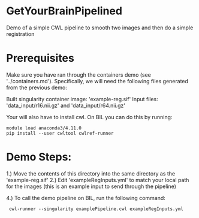 # GetYourBrainPipelined
Demo of a simple CWL pipeline to smooth two images and then do a simple registration

# Prerequisites
Make sure you have ran through the containers demo (see '../containers.md'). Specifically, we will need the following files generated from the previous demo:

Built singularity container image: 'example-reg.sif'
Input files: 'data_input/r16.nii.gz' and 'data_input/r64.nii.gz'

Your will also have to install cwl. On BIL you can do this by running:

```
module load anaconda3/4.11.0
pip install --user cwltool cwlref-runner

```


# Demo Steps:
1.) Move the contents of this directory into the same directory as the 'example-reg.sif'
2.) Edit 'exampleRegInputs.yml' to match your local path for the images (this is an example input to send through the pipeline)

4.) To call the demo pipeline on BIL, run the following command:

```
 cwl-runner --singularity examplePipeline.cwl exampleRegInputs.yml

```
